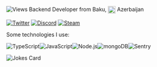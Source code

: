 ![Views](https://komarev.com/ghpvc/?username=NMW03&style=flat-square&color=ff69b4)
Backend Developer from Baku, <img width="20" align="center" src="https://image.flaticon.com/icons/svg/555/555554.svg"> Azerbaijan

<a href="https://twitter.com/nmw03_" target="_blank">
<img align="center" alt="Twitter" src="https://img.shields.io/badge/-Twitter-1DA1F2?style=flat-square&logo=twitter&logoColor=white" /></a> 
<a href="https://discord.gg/ZWfpZuw4mn" target="_blank"><img align="center" alt="Discord" src="https://img.shields.io/badge/-Discord-7289DA?style=flat-square&logo=discord&logoColor=white" /></a> 
<a href="https://steamcommunity.com/id/nmw03" target="_blank"><img align="center" alt="Steam" src="https://img.shields.io/badge/-Steam-171a21?style=flat-square&logo=steam&logoColor=white" /></a>

Some technologies I use:

<img alt="TypeScript" src="https://img.shields.io/badge/-TypeScript-007acc?style=flat-square&logo=typescript&logoColor=white" /><img alt="JavaScript" src="https://img.shields.io/badge/-JavaScript-edb200?style=flat-square&logo=javascript&logoColor=white" /><img alt="Node.js" src="https://img.shields.io/badge/-Node.js-43853d?style=flat-square&logo=Node.js&logoColor=white" /><img alt="mongoDB" src="https://img.shields.io/badge/-mongoDB-4fb23f?style=flat-square&logo=mongodb&logoColor=white" /><img alt="Sentry" src="https://img.shields.io/badge/-Sentry-362d59?style=flat-square&logo=sentry&logoColor=white" />

![Jokes Card](https://readme-jokes.vercel.app/api)
